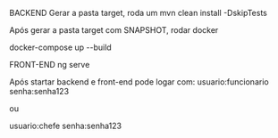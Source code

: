 BACKEND
Gerar a pasta target, roda um mvn clean install -DskipTests

Após gerar a pasta target com SNAPSHOT, rodar docker

docker-compose up --build

FRONT-END
ng serve

Após startar backend e front-end pode logar com:
usuario:funcionario
senha:senha123

ou

usuario:chefe
senha:senha123
